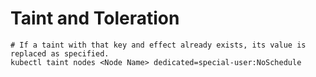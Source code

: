 # Taint and Toleration





```
# If a taint with that key and effect already exists, its value is replaced as specified.
kubectl taint nodes <Node Name> dedicated=special-user:NoSchedule
```
